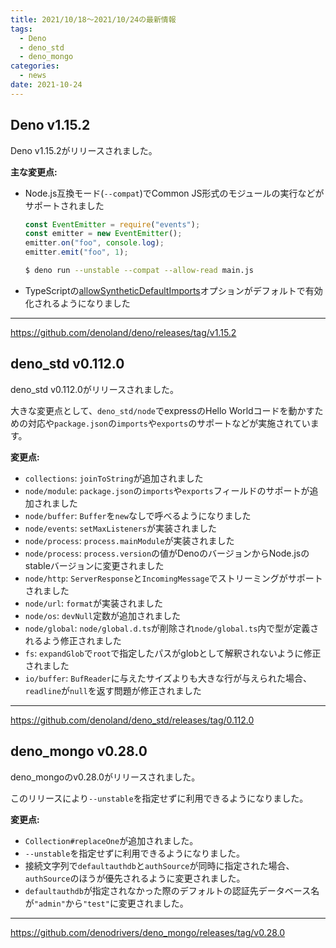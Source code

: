 ```yaml
---
title: 2021/10/18〜2021/10/24の最新情報
tags:
  - Deno
  - deno_std
  - deno_mongo
categories:
  - news
date: 2021-10-24
---
```


## Deno v1.15.2

Deno v1.15.2がリリースされました。

**主な変更点:**

- Node.js互換モード(`--compat`)でCommon JS形式のモジュールの実行などがサポートされました

  ```jsx
  const EventEmitter = require("events");
  const emitter = new EventEmitter();
  emitter.on("foo", console.log);
  emitter.emit("foo", 1);
  ```
 
  ```bash
  $ deno run --unstable --compat --allow-read main.js
  ```

- TypeScriptの[allowSyntheticDefaultImports](https://www.typescriptlang.org/tsconfig#allowSyntheticDefaultImports)オプションがデフォルトで有効化されるようになりました

---

https://github.com/denoland/deno/releases/tag/v1.15.2

## deno_std v0.112.0

deno_std v0.112.0がリリースされました。

大きな変更点として、`deno_std/node`でexpressのHello Worldコードを動かすための対応や`package.json`の`imports`や`exports`のサポートなどが実施されています。

**変更点:**

- `collections`: `joinToString`が追加されました
- `node/module`: `package.json`の`imports`や`exports`フィールドのサポートが追加されました
- `node/buffer`: `Buffer`を`new`なしで呼べるようになりました
- `node/events`: `setMaxListeners`が実装されました
- `node/process`: `process.mainModule`が実装されました
- `node/process`: `process.version`の値がDenoのバージョンからNode.jsのstableバージョンに変更されました
- `node/http`: `ServerResponse`と`IncomingMessage`でストリーミングがサポートされました
- `node/url`: `format`が実装されました
- `node/os`: `devNull`定数が追加されました
- `node/global`: `node/global.d.ts`が削除され`node/global.ts`内で型が定義されるよう修正されました
- `fs`: `expandGlob`で`root`で指定したパスがglobとして解釈されないように修正されました
- `io/buffer`: `BufReader`に与えたサイズよりも大きな行が与えられた場合、`readline`が`null`を返す問題が修正されました

---

https://github.com/denoland/deno_std/releases/tag/0.112.0

## deno_mongo v0.28.0

deno_mongoのv0.28.0がリリースされました。

このリリースにより`--unstable`を指定せずに利用できるようになりました。

**変更点:**

- `Collection#replaceOne`が追加されました。
- `--unstable`を指定せずに利用できるようになりました。
- 接続文字列で`defaultauthdb`と`authSource`が同時に指定された場合、`authSource`のほうが優先されるように変更されました。
- `defaultauthdb`が指定されなかった際のデフォルトの認証先データベース名が`"admin"`から`"test"`に変更されました。

---

https://github.com/denodrivers/deno_mongo/releases/tag/v0.28.0

